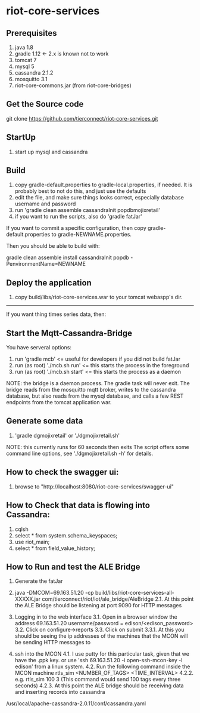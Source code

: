 riot-core-services
=============


Prerequisites
--------------
1. java 1.8
2. gradle 1.12 <- 2.x is known not to work
3. tomcat 7
4. mysql 5
5. cassandra 2.1.2
6. mosquitto 3.1
7. riot-core-commons.jar (from riot-core-bridges)

Get the Source code
-------------------

git clone https://github.com/tierconnect/riot-core-services.git

StartUp
-------
1. start up mysql and cassandra


Build
-----
1. copy gradle-default.properties to gradle-local.properties, if needed. 
   It is probably best to not do this, and just use the defaults
2. edit the file, and make sure things looks correct, especially database username and password
3. run 'gradle clean assemble cassandraInit popdbmojixretail'
4. if you want to run the scripts, also do 'gradle fatJar'

If you want to commit a specific configuration, then copy
gradle-default.properties to gradle-NEWNAME.properties.

Then you should be able to build with:

  gradle clean assemble install cassandraInit popdb -PenvironmentName=NEWNAME


Deploy the application
----------------------
1. copy build/libs/riot-core-services.war to your tomcat webaspp's dir.


------------------------------------------------
If you want thing times series data, then:


Start the Mqtt-Cassandra-Bridge
-------------------------------------------------
You have serveral options:
1. run 'gradle mcb'                <= useful for developers if you did not build fatJar
2. run (as root) './mcb.sh run'    <= this starts the process in the foreground
3. run (as root) './mcb.sh start'  <= this starts the process as a daemon

NOTE: the bridge is a daemon process. The gradle task will never exit.
The bridge reads from the mosquitto mqtt broker, writes to the cassandra database, but also reads from the mysql database,
and calls a few REST endpoints from the tomcat application war. 

Generate some data 
------------------
1. 'gradle dgmojixretail' or './dgmojixretail.sh'

NOTE: this currently runs for 60 seconds then exits
The script offers some command line options, see './dgmojixretail.sh -h' for details.



How to check the swagger ui:
----------------------------
1. browse to "http://localhost:8080/riot-core-services/swagger-ui"


How to Check that data is flowing into Cassandra:
---------------------------------------------
1. cqlsh
2. select * from system.schema_keyspaces;
3. use riot_main;
4. select * from field_value_history;

How to Run and test the ALE Bridge
-----------------------------------------------

1. Generate the fatJar
2. java -DMCOM=69.163.51.20 -cp build/libs/riot-core-services-all-XXXXX.jar com/tierconnect/riot/iot/ale_bridge/AleBridge
    2.1. At this point the ALE Bridge should be listening at port 9090 for HTTP messages


3. Logging in to the web interface
    3.1. Open in a browser window the address 69.163.51.20   username/password = edison/<edison_password>
    3.2. Click on configure->reports
    3.3. Click on submit
        3.3.1.  At this you should be seeing the ip addresses of the machines that the MCON will be sending HTTP messages to
4. ssh into the MCON
    4.1. I use putty for this particular task, given that we have the .ppk key.
         or use 'ssh 69.163.51.20 -i open-ssh-mcon-key -l edison' from a linux system.
    4.2. Run the following command inside the MCON machine rtls_sim <NUMBER_OF_TAGS> <TIME_INTERVAL>
        4.2.2. e.g. rtls_sim 100 3 (This command would send 100 tags every three seconds)
        4.2.3. At this point the ALE bridge should be receiving data and inserting records into cassandra

/usr/local/apache-cassandra-2.0.11/conf/cassandra.yaml
